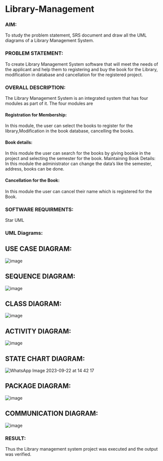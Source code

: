 # Library-Management
### AIM:
To study the problem statement, SRS document and draw all the UML diagrams of a Library Management System.
### PROBLEM STATEMENT:
To create Library Management System software that will meet the needs of the applicant
and help them to registering and buy the book for the Library, modification in database and
cancellation for the registered project.
### OVERALL DESCRIPTION:
The Library Management System is an integrated system that has four modules as part of
it. The four modules are
#### Registration for Membership:
In this module, the user can select the books to register for the library,Modification in the book
database, cancelling the books.
#### Book details:
In this module the user can search for the books by giving bookie in the project and selecting
the semester for the book.
Maintaining Book Details:
In this module the administrator can change the data’s like the semester, address, books can be
done.
#### Cancellation for the Book:
In this module the user can cancel their name which is registered for the Book.
### SOFTWARE REQUIRMENTS:
Star UML
### UML Diagrams:

## USE CASE DIAGRAM:

![image](https://github.com/nkishore2210/Library-Management/assets/118707090/619cc033-859c-41a7-8f87-92165cb9ff0c)

## SEQUENCE DIAGRAM:

![image](https://github.com/nkishore2210/Library-Management/assets/118707090/6497b380-95fe-4b76-83ac-2d4ed53d616c)

## CLASS DIAGRAM:

![image](https://github.com/nkishore2210/Library-Management/assets/118707090/a295a64e-a9eb-4885-80ed-b9ab1e0468ce)

## ACTIVITY DIAGRAM:

![image](https://github.com/nkishore2210/Library-Management/assets/118707090/d067bf80-b1fd-43ca-83d6-565311a81e89)

## STATE CHART DIAGRAM:

![WhatsApp Image 2023-09-22 at 14 42 17](https://github.com/nkishore2210/Library-Management/assets/118707090/98a26a2b-ceb0-4fa1-9635-28c2c59f1d1c)

## PACKAGE DIAGRAM:

![image](https://github.com/nkishore2210/Library-Management/assets/118707090/f042924d-c8cc-4273-9dbb-e68ca0f1eb23)

## COMMUNICATION DIAGRAM:

![image](https://github.com/nkishore2210/Library-Management/assets/118707090/56209b80-d443-45df-9edb-13e72c975ca9)

### RESULT:
Thus the Library management system project was executed and the output was verified.
